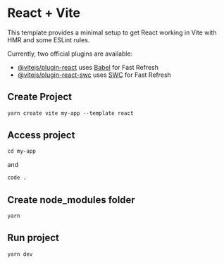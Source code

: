# React + Vite

This template provides a minimal setup to get React working in Vite with HMR and some ESLint rules.

Currently, two official plugins are available:

- [@vitejs/plugin-react](https://github.com/vitejs/vite-plugin-react/blob/main/packages/plugin-react/README.md) uses [Babel](https://babeljs.io/) for Fast Refresh
- [@vitejs/plugin-react-swc](https://github.com/vitejs/vite-plugin-react-swc) uses [SWC](https://swc.rs/) for Fast Refresh

## Create Project
```txt
yarn create vite my-app --template react
```

## Access project 
```txt
cd my-app
```
and 
```txt
code .
```

## Create node_modules folder
```txt
yarn
```

## Run project
```txt
yarn dev
```
